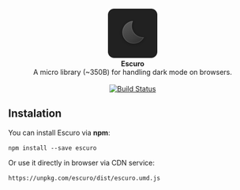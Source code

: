 <p align="center">
  <img src="logo.png" width="100" height="100">
  <br>
  <b>Escuro</b>
  <br>
  A micro library (~350B) for handling dark mode on browsers.
  <br><br>
  <a href="https://travis-ci.com/kazzkiq/escuro"><img src="https://travis-ci.com/kazzkiq/escuro.svg?branch=master" alt="Build Status"></a>
</p>

## Instalation

You can install Escuro via **npm**:

```
npm install --save escuro
```

Or use it directly in browser via CDN service:

```
https://unpkg.com/escuro/dist/escuro.umd.js
```
